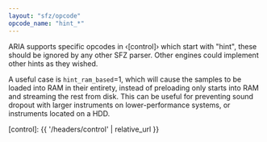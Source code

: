 ```yaml
---
layout: "sfz/opcode"
opcode_name: "hint_*"
---
```

ARIA supports specific opcodes in ‹[control]›
which start with "hint", these should be ignored by any other SFZ parser.
Other engines could implement other hints as they wished.

A useful case is `hint_ram_based`=1, which will cause the samples to be
loaded into RAM in their entirety, instead of preloading only starts into
RAM and streaming the rest from disk. This can be useful for preventing
sound dropout with larger instruments on lower-performance systems,
or instruments located on a HDD.


[control]: {{ '/headers/control' | relative_url }}
